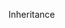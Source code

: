 <span id="title">Inheritance</span>

<div id="body">

<include src="what/unit-inParent-asPanel.md" boilerplate />
<include src="overriding/unit-inParent-asPanel.md" boilerplate />
<include src="overloading/unit-inParent-asPanel.md" boilerplate />
<include src="interfaces/unit-inParent-asPanel.md" boilerplate />
<include src="abstractClasses/unit-inParent-asPanel.md" boilerplate />
<include src="substitutability/unit-inParent-asPanel.md" boilerplate />
<include src="dynamicAndStaticBinding/unit-inParent-asPanel.md" boilerplate />

</div>
